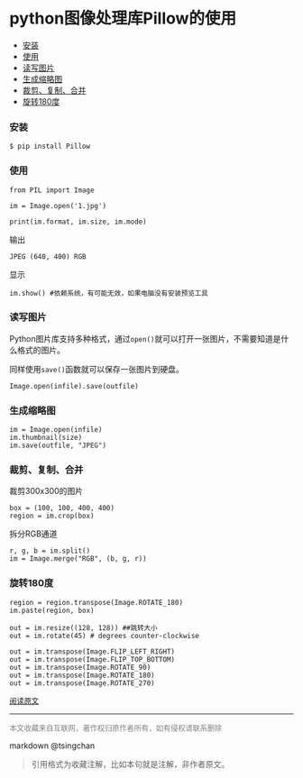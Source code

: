 python图像处理库Pillow的使用
====================================


- [安装](#安装)
- [使用](#使用)
- [读写图片](#读写图片)
- [生成缩略图](#生成缩略图)
- [裁剪、复制、合并](#裁剪复制合并)
- [旋转180度](#旋转180度)



### 安装

```
$ pip install Pillow

```


### 使用

```
from PIL import Image

im = Image.open('1.jpg')

print(im.format, im.size, im.mode)

```


输出

```
JPEG (640, 400) RGB
```

显示

```
im.show() #依赖系统，有可能无效，如果电脑没有安装预览工具

```


### 读写图片

Python图片库支持多种格式，通过`open()`就可以打开一张图片，不需要知道是什么格式的图片。

同样使用`save()`函数就可以保存一张图片到硬盘。

```
Image.open(infile).save(outfile)

```


### 生成缩略图

```
im = Image.open(infile)
im.thumbnail(size)
im.save(outfile, "JPEG")

```


### 裁剪、复制、合并

裁剪300x300的图片

```
box = (100, 100, 400, 400)
region = im.crop(box)

```


拆分RGB通道

```
r, g, b = im.split()
im = Image.merge("RGB", (b, g, r))

```


### 旋转180度

```
region = region.transpose(Image.ROTATE_180)
im.paste(region, box)

out = im.resize((128, 128)) ##跳转大小
out = im.rotate(45) # degrees counter-clockwise

out = im.transpose(Image.FLIP_LEFT_RIGHT)
out = im.transpose(Image.FLIP_TOP_BOTTOM)
out = im.transpose(Image.ROTATE_90)
out = im.transpose(Image.ROTATE_180)
out = im.transpose(Image.ROTATE_270)

```



<font size=2 color=grey>[阅读原文](https://litets.com/article/2019/4/3/106.html)</font>


----
<font size=2 color='grey'>本文收藏来自互联网，著作权归原作者所有，如有侵权请联系删除</font>

markdown @tsingchan 

> 引用格式为收藏注解，比如本句就是注解，非作者原文。
